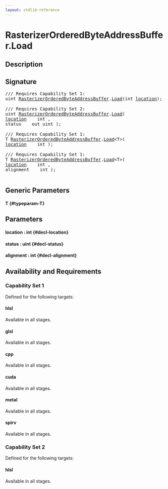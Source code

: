 ```yaml
---
layout: stdlib-reference
---
```


# RasterizerOrderedByteAddressBuffer\.Load

## Description





## Signature 

<pre>
/// Requires Capability Set 1:
uint <a href="/stdlib-reference/types/RasterizerOrderedByteAddressBuffer/index" class="code_type">RasterizerOrderedByteAddressBuffer</a>.<a href="/stdlib-reference/types/RasterizerOrderedByteAddressBuffer/Load">Load</a>(int <a href="/stdlib-reference/types/RasterizerOrderedByteAddressBuffer/Load#decl-location" class="code_param">location</a>);

/// Requires Capability Set 2:
uint <a href="/stdlib-reference/types/RasterizerOrderedByteAddressBuffer/index" class="code_type">RasterizerOrderedByteAddressBuffer</a>.<a href="/stdlib-reference/types/RasterizerOrderedByteAddressBuffer/Load">Load</a>(
<a href="/stdlib-reference/types/RasterizerOrderedByteAddressBuffer/Load#decl-location" class="code_param">location</a>    int ,
status    out uint );

/// Requires Capability Set 1:
T <a href="/stdlib-reference/types/RasterizerOrderedByteAddressBuffer/index" class="code_type">RasterizerOrderedByteAddressBuffer</a>.<a href="/stdlib-reference/types/RasterizerOrderedByteAddressBuffer/Load">Load</a>&lt;T&gt;(
<a href="/stdlib-reference/types/RasterizerOrderedByteAddressBuffer/Load#decl-location" class="code_param">location</a>    int );

/// Requires Capability Set 1:
T <a href="/stdlib-reference/types/RasterizerOrderedByteAddressBuffer/index" class="code_type">RasterizerOrderedByteAddressBuffer</a>.<a href="/stdlib-reference/types/RasterizerOrderedByteAddressBuffer/Load">Load</a>&lt;T&gt;(
<a href="/stdlib-reference/types/RasterizerOrderedByteAddressBuffer/Load#decl-location" class="code_param">location</a>    int ,
alignment    int );

</pre>

## Generic Parameters

#### T {#typeparam-T}

## Parameters

#### location  : int {#decl-location}
#### status  : uint {#decl-status}
#### alignment  : int {#decl-alignment}

## Availability and Requirements

### Capability Set 1

Defined for the following targets:

#### hlsl
Available in all stages.

#### glsl
Available in all stages.

#### cpp
Available in all stages.

#### cuda
Available in all stages.

#### metal
Available in all stages.

#### spirv
Available in all stages.


### Capability Set 2

Defined for the following targets:

#### hlsl
Available in all stages.




